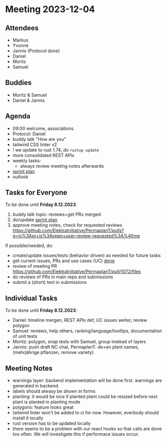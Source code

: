 # Meeting 2023-12-04

## Attendees

- Markus
- Yvonne
- Jannis (Protocol done)
- Daniel
- Moritz
- Samuel

## Buddies

- Moritz & Samuel
- Daniel & Jannis

## Agenda

- 09:00 welcome, associations
- Protocol: Daniel
- buddy talk "How are you"
- tailwind CSS linter v2
- ! we update to rust 1.74, do `rustup update`
- more consolidated REST APIs
- weekly tasks:
  - always review meeting notes afterwards
- [sprint plan](https://github.com/orgs/ElektraInitiative/projects/4/)
- outlook

## Tasks for Everyone

To be done until **Friday 8.12.2023**:

1. buddy talk topic: reviews+get PRs merged
2. do/update [sprint plan](https://github.com/orgs/ElektraInitiative/projects/4/)
3. approve meeting notes, check for requested reviews https://github.com/ElektraInitiative/PermaplanT/pulls?q=is%3Apr+is%3Aopen+user-review-requested%3A%40me

If possible/needed, do:

- create/update issues/tests (behavior driven) as needed for future tasks
- get current issues, PRs and use cases (UC) [done](../usecases/README.md)
- review of meeting PR https://github.com/ElektraInitiative/PermaplanT/pull/1072/files
- do reviews of PRs in main repo and submissions
- submit a (short) text in submissions

## Individual Tasks

To be done until **Friday 8.12.2023**:

- Daniel: timeline mergen, REST APIs def, UC issues weiter, review polygon
- Samuel: reviews, help others, ranking/language/tooltips, documentation of unit tests
- Moritz: polygon, snap tests with Samuel, group instead of layers
- Jannis: push draft NC chat, PermaplanT: de+en plant names, (mehrjährige pflanzen, remove variety)

## Meeting Notes

- warnings layer: backend implementation will be done first. warnings are generated in backend.
- labels should alwasy be shown in forms
- planting: it would be nice if planted plant could be resized before next plant is planted in planting mode
- polygons: feature looks great
- tailwind linter won't be added to ci for now. However, everbody should install it locally
- rust version has to be updated locally
- there seems to be a problem with our react hooks so that calls are done too often. We will investigate this if performace issues occur.
